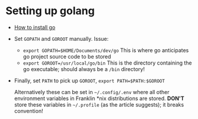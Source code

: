 # Setting up golang

* [How to install go](https://www.linode.com/docs/development/go/install-go-on-ubuntu/)
* Set `GOPATH` and `GOROOT` manually. Issue:
  * `export GOPATH=$HOME/Documents/dev/go` This is where go anticipates go project source code to be stored
  * `export GOROOT=/usr/local/go/bin` This is the directory containing the go executable; should always be a `/bin` directory!
* Finally, set `PATH` to pick up `GOROOT`, `export PATH=$PATH:$GOROOT`

  Alternatively these can be set in `~/.config/.env` where all other environment variables in Franklin \*nix distributions are stored. **DON'T** store these variables in `~/.profile` (as the article suggests); it breaks convention!
